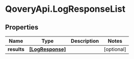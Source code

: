# QoveryApi.LogResponseList

## Properties

Name | Type | Description | Notes
------------ | ------------- | ------------- | -------------
**results** | [**[LogResponse]**](LogResponse.md) |  | [optional] 


